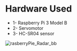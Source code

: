 
<h1>Hardware Used</h1> 
<ul>
<li>1- Raspberry Pi 3 Model B</li>
<li>2- Servomotor</li>
<li>3- HC-SR04 sensor</li>
</h1>

  
</ul>


![rasberryPie_Radar_bb](https://github.com/SamBayati/RasberryPie_Simple_Radar/assets/72009345/7243d36e-ef60-4dd9-bef3-00ef1ccac8c9)



